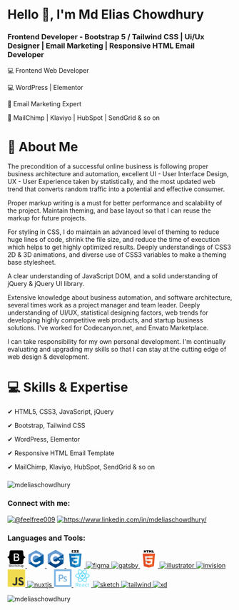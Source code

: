 <h1 align="left">Hello 👋, I'm Md Elias Chowdhury</h1>
<h3 align="left">Frontend Developer - Bootstrap 5 / Tailwind CSS | Ui/Ux Designer | Email Marketing | Responsive HTML Email Developer</h3>

<p align="left">💻 Frontend Web Developer</p>
<p align="left">💻 WordPress | Elementor</p>
<p align="left">📧 Email Marketing Expert</p>
<p align="left">📨 MailChimp | Klaviyo | HubSpot | SendGrid & so on</p>

<h1 align="left">🏡 About Me</h1>

The precondition of a successful online business is following proper business architecture and automation, excellent UI - User Interface Design, UX - User Experience taken by statistically, and the most updated web trend that converts random traffic into a potential and effective consumer.

Proper markup writing is a must for better performance and scalability of the project. Maintain theming, and base layout so that I can reuse the markup for future projects.

For styling in CSS, I do maintain an advanced level of theming to reduce huge lines of code, shrink the file size, and reduce the time of execution which helps to get highly optimized results.
Deeply understandings of CSS3 2D & 3D animations, and diverse use of CSS3 variables to make a theming base stylesheet.

A clear understanding of JavaScript DOM, and a solid understanding of jQuery & jQuery UI library.

Extensive knowledge about business automation, and software architecture, several times work as a project manager and team leader. Deeply understanding of UI/UX, statistical designing factors, web trends for developing highly competitive web products, and startup business solutions. I've worked for Codecanyon.net, and Envato Marketplace.

I can take responsibility for my own personal development. I'm continually evaluating and upgrading my skills so that I can stay at the cutting edge of web design & development.

<h1 align="left">💻 Skills & Expertise</h1>

<p align="left">✔ HTML5, CSS3, JavaScript, jQuery</p>
<p align="left">✔ Bootstrap, Tailwind CSS</p>
<p align="left">✔ WordPress, Elementor</p>
<p align="left">✔ Responsive HTML Email Template</p>
<p align="left">✔ MailChimp, Klaviyo, HubSpot, SendGrid & so on</p>

<h3 align="left"></h3>

<p align="left"> <img src="https://komarev.com/ghpvc/?username=mdeliaschowdhury&label=Profile%20views&color=0e75b6&style=flat" alt="mdeliaschowdhury" /> </p>

<h3 align="left">Connect with me:</h3>
<p align="left">
<a href="https://twitter.com/@feelfree009" target="blank"><img align="center" src="https://raw.githubusercontent.com/rahuldkjain/github-profile-readme-generator/master/src/images/icons/Social/twitter.svg" alt="@feelfree009" height="30" width="40" /></a>
<a href="https://linkedin.com/in/https://www.linkedin.com/in/mdeliaschowdhury/" target="blank"><img align="center" src="https://raw.githubusercontent.com/rahuldkjain/github-profile-readme-generator/master/src/images/icons/Social/linked-in-alt.svg" alt="https://www.linkedin.com/in/mdeliaschowdhury/" height="30" width="40" /></a>
</p>

<h3 align="left">Languages and Tools:</h3>
<p align="left"> <a href="https://getbootstrap.com" target="_blank" rel="noreferrer"> <img src="https://raw.githubusercontent.com/devicons/devicon/master/icons/bootstrap/bootstrap-plain-wordmark.svg" alt="bootstrap" width="40" height="40"/> </a> <a href="https://www.cprogramming.com/" target="_blank" rel="noreferrer"> <img src="https://raw.githubusercontent.com/devicons/devicon/master/icons/c/c-original.svg" alt="c" width="40" height="40"/> </a> <a href="https://www.w3schools.com/cpp/" target="_blank" rel="noreferrer"> <img src="https://raw.githubusercontent.com/devicons/devicon/master/icons/cplusplus/cplusplus-original.svg" alt="cplusplus" width="40" height="40"/> </a> <a href="https://www.w3schools.com/css/" target="_blank" rel="noreferrer"> <img src="https://raw.githubusercontent.com/devicons/devicon/master/icons/css3/css3-original-wordmark.svg" alt="css3" width="40" height="40"/> </a> <a href="https://www.figma.com/" target="_blank" rel="noreferrer"> <img src="https://www.vectorlogo.zone/logos/figma/figma-icon.svg" alt="figma" width="40" height="40"/> </a> <a href="https://www.gatsbyjs.com/" target="_blank" rel="noreferrer"> <img src="https://www.vectorlogo.zone/logos/gatsbyjs/gatsbyjs-icon.svg" alt="gatsby" width="40" height="40"/> </a> <a href="https://www.w3.org/html/" target="_blank" rel="noreferrer"> <img src="https://raw.githubusercontent.com/devicons/devicon/master/icons/html5/html5-original-wordmark.svg" alt="html5" width="40" height="40"/> </a> <a href="https://www.adobe.com/in/products/illustrator.html" target="_blank" rel="noreferrer"> <img src="https://www.vectorlogo.zone/logos/adobe_illustrator/adobe_illustrator-icon.svg" alt="illustrator" width="40" height="40"/> </a> <a href="https://www.invisionapp.com/" target="_blank" rel="noreferrer"> <img src="https://www.vectorlogo.zone/logos/invisionapp/invisionapp-icon.svg" alt="invision" width="40" height="40"/> </a> <a href="https://developer.mozilla.org/en-US/docs/Web/JavaScript" target="_blank" rel="noreferrer"> <img src="https://raw.githubusercontent.com/devicons/devicon/master/icons/javascript/javascript-original.svg" alt="javascript" width="40" height="40"/> </a> <a href="https://nuxtjs.org/" target="_blank" rel="noreferrer"> <img src="https://www.vectorlogo.zone/logos/nuxtjs/nuxtjs-icon.svg" alt="nuxtjs" width="40" height="40"/> </a> <a href="https://www.photoshop.com/en" target="_blank" rel="noreferrer"> <img src="https://raw.githubusercontent.com/devicons/devicon/master/icons/photoshop/photoshop-line.svg" alt="photoshop" width="40" height="40"/> </a> <a href="https://reactjs.org/" target="_blank" rel="noreferrer"> <img src="https://raw.githubusercontent.com/devicons/devicon/master/icons/react/react-original-wordmark.svg" alt="react" width="40" height="40"/> </a> <a href="https://www.sketch.com/" target="_blank" rel="noreferrer"> <img src="https://www.vectorlogo.zone/logos/sketchapp/sketchapp-icon.svg" alt="sketch" width="40" height="40"/> </a> <a href="https://tailwindcss.com/" target="_blank" rel="noreferrer"> <img src="https://www.vectorlogo.zone/logos/tailwindcss/tailwindcss-icon.svg" alt="tailwind" width="40" height="40"/> </a> <a href="https://www.adobe.com/products/xd.html" target="_blank" rel="noreferrer"> <img src="https://cdn.worldvectorlogo.com/logos/adobe-xd.svg" alt="xd" width="40" height="40"/> </a> </p>

<p><img align="center" src="https://github-readme-stats.vercel.app/api/top-langs?username=mdeliaschowdhury&show_icons=true&locale=en&layout=compact" alt="mdeliaschowdhury" /></p>

